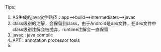 







Tips:

1. AS生成的java文件路径：app-->build-->intermediates-->javac
2. class级别的注解，会保留到class，由于Android是dex文件，在dex文件中class级别注解会被抛弃，runtime注解会一直保留
3. javac :  java compile
4. APT : annotation processor tools
5. 